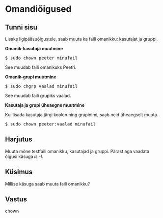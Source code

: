 ﻿# Omandiõigused

## Tunni sisu

Lisaks ligipääsuõigustele, saab muuta ka faili omanikku: kasutajat ja gruppi.

<b>Omanik-kasutaja muutmine</b>

<pre>
$ sudo chown peeter minufail
</pre>

See muudab faili omanikuks Peetri.

<b>Omanik-grupi muutmine</b>

<pre>
$ sudo chgrp vaalad minufail
</pre>

See muudab faili grupiks vaalad.

<b>Kasutaja ja grupi üheaegne muutmine</b>

Kui lisada kasutaja järgi koolon ning grupinimi, saab neid üheaegselt muuta.

<pre>
$ sudo chown peeter:vaalad minufail
</pre>

## Harjutus

Muuta mõne testfaili omanikku, kasutajad ja gruppi. Pärast aga vaadata õigusi käsuga *ls -l*.

## Küsimus

Millise käsuga saab muuta faili omanikku?

## Vastus

chown
